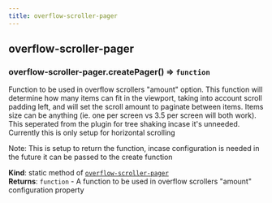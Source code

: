 ```yaml
---
title: overflow-scroller-pager
---
```


<a name="module_overflow-scroller-pager"></a>

## overflow-scroller-pager
<a name="module_overflow-scroller-pager.createPager"></a>

### overflow-scroller-pager.createPager() ⇒ <code>function</code>
Function to be used in overflow scrollers "amount" option. This function will
determine how many items can fit in the viewport, taking into account scroll padding left, 
and will set the scroll amount to paginate between items. Items size can be anything 
(ie. one per screen vs 3.5 per screen will both work). This seperated from the plugin 
for tree shaking incase it's unneeded. Currently this is only setup for horizontal scrolling

Note: This is setup to return the function, incase configuration is needed in the future 
it can be passed to the create function

**Kind**: static method of [<code>overflow-scroller-pager</code>](#module_overflow-scroller-pager)  
**Returns**: <code>function</code> - A function to be used in overflow scrollers "amount" configuration property  

  
